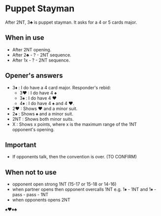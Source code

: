# Puppet Stayman

After 2NT, 3♣ is puppet stayman. It asks for a 4 or 5 cards major.

## When in use

- After 2NT opening. 
- After 2♣ - ? - 2NT sequence.
- After 1x - ? - 2NT sequence.

## Opener's answers

  - 3♦ : I do have a 4 card major. Responder's rebid:
    - 3♥ : I do have 4 ♠
    - 3♠ : I do have 4 ♥
    - 4♦ : I do have 4 ♠ and 4 ♥.
  - 2♥ : Shows ♥ and a minor suit. 
  - 2♠ : Shows ♠ and a minor suit.
  - 2NT : Shows both minor suits.
  - X : Shows x points, where x is the maximum range of the 1NT opponent's opening.

## Important

- If opponents talk, then the convention is over. (TO CONFIRM)

## When not to use
- opponent open strong 1NT (15-17 or 15-18 or 14-16)
- when partner opens then opponent overcalls 1NT e.g. 1♦ - 1NT  and 1♦ - pass - pass - 1NT
- when opponents opens 2NT

♠♥♦♣


